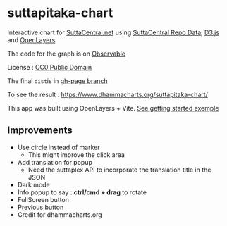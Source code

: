 # suttapitaka-chart

Interactive chart for [SuttaCentral.net](https://suttacentral.net/) using [SuttaCentral Repo Data](https://github.com/suttacentral), [D3.js](https://d3js.org/) and [OpenLayers](https://openlayers.org/).

The code for the graph is on [Observable](https://observablehq.com/@7722371e7ecac8bd/suttapitaka)

License : [CC0 Public Domain](https://creativecommons.org/publicdomain/zero/1.0/)

The final `dist`is in [gh-page branch](https://github.com/DhammaCharts/suttapitaka-chart/tree/gh-page)

To see the result : https://www.dhammacharts.org/suttapitaka-chart/

This app was built using OpenLayers + Vite. [See getting started exemple](https://openlayers.org/en/latest/doc/tutorials/bundle.html)

## Improvements

 - Use circle instead of marker
    - This might improve the click area
 - Add translation for popup
    - Need the suttaplex API to incorporate the translation title in the JSON
 - Dark mode
 - Info popup to say : **ctrl/cmd + drag** to rotate
 - FullScreen button
 - Previous button
 - Credit for dhammacharts.org
